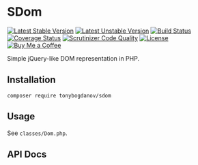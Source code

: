 # SDom

[![Latest Stable Version](https://poser.pugx.org/tonybogdanov/sdom/v/stable?format=flat)](https://packagist.org/packages/tonybogdanov/sdom)
[![Latest Unstable Version](https://poser.pugx.org/tonybogdanov/sdom/v/unstable?format=flat)](https://packagist.org/packages/tonybogdanov/sdom)
[![Build Status](https://travis-ci.org/TonyBogdanov/sdom.svg?branch=master)](https://travis-ci.org/TonyBogdanov/sdom)
[![Coverage Status](https://coveralls.io/repos/github/TonyBogdanov/sdom/badge.svg?branch=master)](https://coveralls.io/github/TonyBogdanov/sdom?branch=master)
[![Scrutinizer Code Quality](https://scrutinizer-ci.com/g/TonyBogdanov/sdom/badges/quality-score.png?b=master)](https://scrutinizer-ci.com/g/TonyBogdanov/sdom/?branch=master)
[![License](https://poser.pugx.org/tonybogdanov/sdom/license?format=flat)](https://packagist.org/packages/tonybogdanov/sdom)
[![Buy Me a Coffee](http://static.tonybogdanov.com/github/coffee.svg)](http://ko-fi.co/1236KUKJNC96B)

Simple jQuery-like DOM representation in PHP.

## Installation

`composer require tonybogdanov/sdom`

## Usage

See `classes/Dom.php`.

## API Docs

